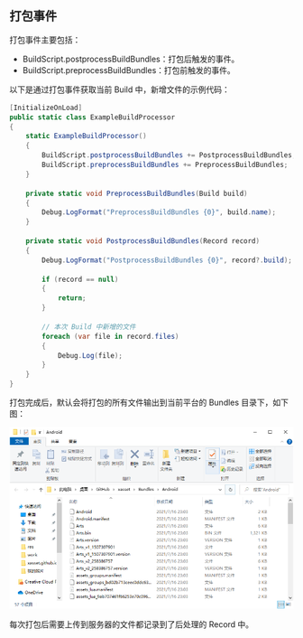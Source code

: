 <!-- docs/buildevent.md -->
## 打包事件

打包事件主要包括：

- BuildScript.postprocessBuildBundles：打包后触发的事件。
- BuildScript.preprocessBuildBundles：打包前触发的事件。

以下是通过打包事件获取当前 Build 中，新增文件的示例代码：

```c#
[InitializeOnLoad]
public static class ExampleBuildProcessor
{
    static ExampleBuildProcessor()
    {
        BuildScript.postprocessBuildBundles += PostprocessBuildBundles;
        BuildScript.preprocessBuildBundles += PreprocessBuildBundles;
    }

    private static void PreprocessBuildBundles(Build build)
    {
        Debug.LogFormat("PreprocessBuildBundles {0}", build.name);
    }

    private static void PostprocessBuildBundles(Record record)
    {
        Debug.LogFormat("PostprocessBuildBundles {0}", record?.build);

        if (record == null)
        {
            return;
        }
        
        // 本次 Build 中新增的文件
        foreach (var file in record.files)
        {
            Debug.Log(file);
        }
    }
}
```

打包完成后，默认会将打包的所有文件输出到当前平台的 Bundles 目录下，如下图：

![build-path](res/build-path.png)

每次打包后需要上传到服务器的文件都记录到了后处理的 Record 中。